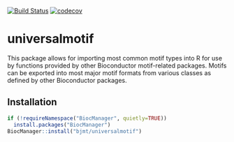 [![Build Status](https://travis-ci.org/bjmt/universalmotif.svg?branch=master)](https://travis-ci.org/bjmt/universalmotif) [![codecov](https://codecov.io/gh/bjmt/universalmotif/branch/master/graph/badge.svg)](https://codecov.io/gh/bjmt/universalmotif)
# universalmotif #

This package allows for importing most common motif types into R for use by
functions provided by other Bioconductor motif-related packages. Motifs can be 
exported into most major motif formats from various classes as defined by other
Bioconductor packages.

## Installation ##

```r
if (!requireNamespace("BiocManager", quietly=TRUE))
  install.packages("BiocManager")
BiocManager::install("bjmt/universalmotif")
```

